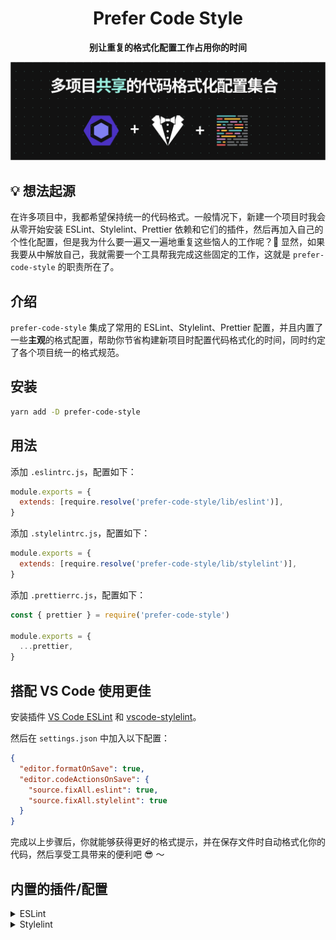 <div align="center">

# Prefer Code Style

**别让重复的格式化配置工作占用你的时间**

</div>

![看不到图片？你可能需要开 VPN 加速。](/social-preview.png)

## 💡 想法起源

在许多项目中，我都希望保持统一的代码格式。一般情况下，新建一个项目时我会从零开始安装 ESLint、Stylelint、Prettier 依赖和它们的插件，然后再加入自己的个性化配置，但是我为什么要一遍又一遍地重复这些恼人的工作呢？🤔 显然，如果我要从中解放自己，我就需要一个工具帮我完成这些固定的工作，这就是 `prefer-code-style` 的职责所在了。

## 介绍

`prefer-code-style` 集成了常用的 ESLint、Stylelint、Prettier 配置，并且内置了一些**主观**的格式配置，帮助你节省构建新项目时配置代码格式化的时间，同时约定了各个项目统一的格式规范。

## 安装

```bash
yarn add -D prefer-code-style
```

## 用法

添加 `.eslintrc.js`，配置如下：

```js
module.exports = {
  extends: [require.resolve('prefer-code-style/lib/eslint')],
}
```

添加 `.stylelintrc.js`，配置如下：

```js
module.exports = {
  extends: [require.resolve('prefer-code-style/lib/stylelint')],
}
```

添加 `.prettierrc.js`，配置如下：

```js
const { prettier } = require('prefer-code-style')

module.exports = {
  ...prettier,
}
```

## 搭配 VS Code 使用更佳

安装插件 [VS Code ESLint](https://marketplace.visualstudio.com/items?itemName=dbaeumer.vscode-eslint) 和 [vscode-stylelint](https://marketplace.visualstudio.com/items?itemName=stylelint.vscode-stylelint)。

然后在 `settings.json` 中加入以下配置：

```json
{
  "editor.formatOnSave": true,
  "editor.codeActionsOnSave": {
    "source.fixAll.eslint": true,
    "source.fixAll.stylelint": true
  }
}
```

完成以上步骤后，你就能够获得更好的格式提示，并在保存文件时自动格式化你的代码，然后享受工具带来的便利吧 😎 ～

## 内置的插件/配置

<details>
<summary>ESLint</summary>

```
eslint-config-prettier
eslint-plugin-import
eslint-plugin-simple-import-sort
eslint-plugin-prettier
eslint-plugin-react
eslint-plugin-react-hooks
```

</details>

<details>
<summary>Stylelint</summary>

```
stylelint-config-prettier
stylelint-config-rational-order
stylelint-config-standard
stylelint-order
stylelint-prettier
stylelint-scss
```

</details>
